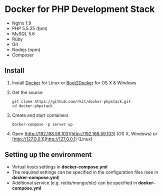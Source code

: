 Docker for PHP Development Stack
========

- Nginx 1.9
- PHP 5.5.25 (fpm)
- MySQL 5.6
- Ruby
- Git
- Nodejs (npm)
- Composer

## Install

1. Install [Docker](https://www.docker.com/) for Linux or [Boot2Docker](http://boot2docker.io/) for OS X & Windows

2. Get the source
   ```
   git clone https://github.com/rkit/docker-phpstack.git
   cd docker-phpstack
   ```

3. Create and start containers

   ```
   docker-compose -p server up
   ```

4. Open [http://192.168.59.103](http://192.168.59.103) (OS X, Windows) or [http://127.0.0.1](http://127.0.0.1) (Linux)

## Setting up the environment

- Virtual hosts settings in **docker-compose.yml**
- The required settings can be specified in the configuration files (see in **docker-compose.yml**)
- Additional service (e.g. redis/mongo/etc) can be specified in **docker-compose.yml**
